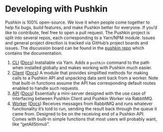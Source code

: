# Developing with Pushkin

Pushkin is 100% open-source. We love it when people come together to help fix bugs, build features, and make Pushkin better for everyone. If you’d like to contribute, feel free to open a pull request. The Pushkin project is split into several repos, each corresponding to a Yarn/NPM module. Issues and general project direction is tracked via GitHub’s project boards and issues. The discussion board can be found in the [pushkin repo](https://github.com/pushkin-consortium/pushkin) which contains the documentation.

1. [CLI](https://github.com/pushkin-consortium/pushkin-cli) \([Docs](../advanced/pushkin-cli.md)\) Installable via Yarn. Adds a `pushkin` command to the path when installed globally and makes working with Pushkin much easier.
2. [Client](https://github.com/pushkin-consortium/pushkin-client) \([Docs](../advanced/pushkin-client.md)\) A module that provides simplified methods for making calls to a Pushkin API and unpacking data sent back from a worker. Note that built-in functions assume the API has corresponding default routes enabled to handle such requests.
3. [API](https://github.com/pushkin-consortium/pushkin-api) \([Docs](../advanced/pushkin-api/README.md)\) Essentially a mini-server designed with the use case of interfacing between Pushkin Client and Pushkin Worker via RabbitMQ.
4. [Worker](https://github.com/pushkin-consortium/pushkin-worker/) \([Docs](../advanced/experiment-structure/worker-component-migration-and-seed.md#experiment-worker-component)\) Receives messages from RabbitMQ and runs whatever functionality it’s told to run, sending the result back through the queue it came from. Designed to be on the receiving end of a Pushkin API. Comes with built-in simple functions that most users will probably want, like “getAllStimuli”.
